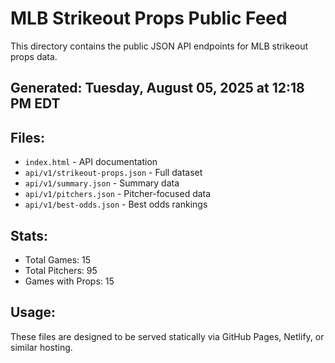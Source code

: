 # MLB Strikeout Props Public Feed

This directory contains the public JSON API endpoints for MLB strikeout props data.

## Generated: Tuesday, August 05, 2025 at 12:18 PM EDT

## Files:
- `index.html` - API documentation
- `api/v1/strikeout-props.json` - Full dataset
- `api/v1/summary.json` - Summary data
- `api/v1/pitchers.json` - Pitcher-focused data  
- `api/v1/best-odds.json` - Best odds rankings

## Stats:
- Total Games: 15
- Total Pitchers: 95
- Games with Props: 15

## Usage:
These files are designed to be served statically via GitHub Pages, Netlify, or similar hosting.
